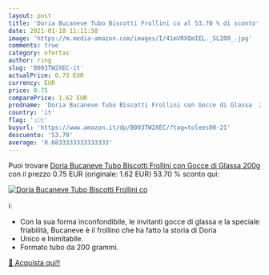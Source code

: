 ```yaml
---
layout: post
title: 'Doria Bucaneve Tubo Biscotti Frollini co al 53.70 % di sconto'
date: 2021-01-18 11:11:58
image: 'https://m.media-amazon.com/images/I/41mVRXQmIEL._SL200_.jpg'
comments: true
category: ofertas
author: ring
slug: 'B003TW2XEC-it'
actualPrice: 0.75 EUR
currency: EUR
price: 0.75
comparePrice: 1.62 EUR
prodname: 'Doria Bucaneve Tubo Biscotti Frollini con Gocce di Glassa  200g'
country: 'it'
flag: '🇮🇹'
buyurl: 'https://www.amazon.it/dp/B003TW2XEC/?tag=tolees00-21'
descuento: '53.70'
average: '0.6833333333333333'
---
```


Puoi trovare [Doria Bucaneve Tubo Biscotti Frollini con Gocce di Glassa  200g](https://www.amazon.it/dp/B003TW2XEC/?tag=tolees00-21) con il prezzo 0.75 EUR (originale: 1.62 EUR) 53.70 % sconto qui:

[![Doria Bucaneve Tubo Biscotti Frollini co](https://m.media-amazon.com/images/I/41mVRXQmIEL._SL200_.jpg)](https://www.amazon.it/dp/B003TW2XEC/?tag=tolees00-21)

ℹ️:

- Con la sua forma inconfondibile, le invitanti gocce di glassa e la speciale friabilità, Bucaneve è il frollino che ha fatto la storia di Doria
- Unico e Inimitabile.
- Formato tubo da 200 grammi.

[🛒 Acquista qui!!](https://www.amazon.it/dp/B003TW2XEC/?tag=tolees00-21)
